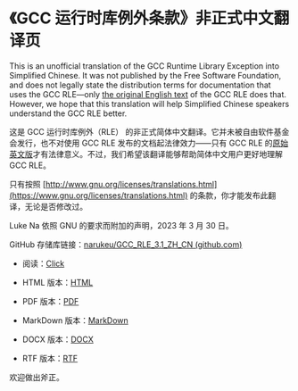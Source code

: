 # 《GCC 运行时库例外条款》非正式中文翻译页

This is an unofficial translation of the GCC Runtime Library Exception into Simplified Chinese. It was not published by the Free Software Foundation, and does not legally state the distribution terms for documentation that uses the GCC RLE—only [the original English text](https://www.gnu.org/licenses/gcc-exception-3.1.en.html) of the GCC RLE does that. However, we hope that this translation will help Simplified Chinese speakers understand the GCC RLE better. 

这是 GCC 运行时库例外（RLE） 的非正式简体中文翻译。它并未被自由软件基金会发行，也不对使用 GCC RLE 发布的文档起法律效力——只有 GCC RLE 的[原始英文版](https://www.gnu.org/licenses/gcc-exception-3.1.en.html)才有法律意义。不过，我们希望该翻译能够帮助简体中文用户更好地理解 GCC RLE。

只有按照 [http://www.gnu.org/licenses/translations.html](https://www.gnu.org/licenses/translations.html) 的条款，你才能发布此翻译，无论是否修改过。

Luke Na 依照 GNU 的要求而附加的声明，2023 年 3 月 30 日。



GitHub 存储库链接：[narukeu/GCC_RLE_3.1_ZH_CN (github.com)](https://github.com/narukeu/GCC_RLE_3.1_ZH_CN)

- 阅读：[Click](https://narukeu.github.io/GCC_RLE_3.1_ZH_CN/GCC_RLE_3.1_ZH_CN)

- HTML 版本：[HTML](https://github.com/narukeu/GCC_RLE_3.1_ZH_CN/raw/main/GCC_RLE_3.1_ZH_CN.html)
- PDF 版本：[PDF](https://github.com/narukeu/GCC_RLE_3.1_ZH_CN/raw/main/GCC_RLE_3.1_ZH_CN.pdf)
- MarkDown 版本：[MarkDown](https://github.com/narukeu/GCC_RLE_3.1_ZH_CN/raw/main/GCC_RLE_3.1_ZH_CN.md)
- DOCX 版本：[DOCX](https://github.com/narukeu/GCC_RLE_3.1_ZH_CN/raw/main/GCC_RLE_3.1_ZH_CN.docx)
- RTF 版本：[RTF](https://github.com/narukeu/GCC_RLE_3.1_ZH_CN/raw/main/GCC_RLE_3.1_ZH_CN.rtf)



欢迎做出斧正。